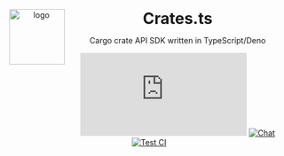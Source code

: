 <header>
<img src="https://crates.io/assets/cargo.png" alt="logo" height="100" align="left">
<h1 style="display: inline">Crates.ts</h1>

Cargo crate API SDK written in TypeScript/Deno

[![GitHub top language](https://img.shields.io/github/languages/top/rust-lang-uz/crates.ts?style=flat-square&logo=github)](https://github.com/rust-lang-uz/crates.ts)
[![Chat](https://img.shields.io/badge/Chat-grey?style=flat-square&logo=telegram)](https://t.me/rustlanguz)
[![Test CI](https://github.com/rust-lang-uz/crates.ts/actions/workflows/test.yml/badge.svg)](https://github.com/rust-lang-uz/crates.ts/actions/workflows/test.yml)

</header>
